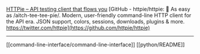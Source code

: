 [HTTPie – API testing client that flows you](https://httpie.io/)
[GitHub - httpie/httpie: 🥧 As easy as /aitch-tee-tee-pie/. Modern, user-friendly command-line HTTP client for the API era. JSON support, colors, sessions, downloads, plugins & more. https://twitter.com/httpie](https://github.com/httpie/httpie)

---
[[command-line-interface/command-line-interface]] [[python/README]]
